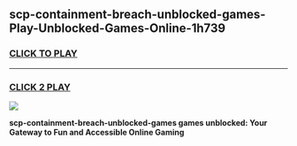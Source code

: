 
## scp-containment-breach-unblocked-games-Play-Unblocked-Games-Online-1h739
<h3>
<a href="https://premium76.site?title=scp-containment-breach-unblocked-games&ref=24A">CLICK TO PLAY</a></h3>
<hr>

<h3>
<a href="https://premium76.site?title=scp-containment-breach-unblocked-games&ref=24A">CLICK 2 PLAY</a>
  
</h3>

<a href="https://premium76.site?title=scp-containment-breach-unblocked-games&ref=24A"><img src="https://clearcache.store/games.png"></a>


**scp-containment-breach-unblocked-games games unblocked: Your Gateway to Fun and Accessible Online Gaming**
